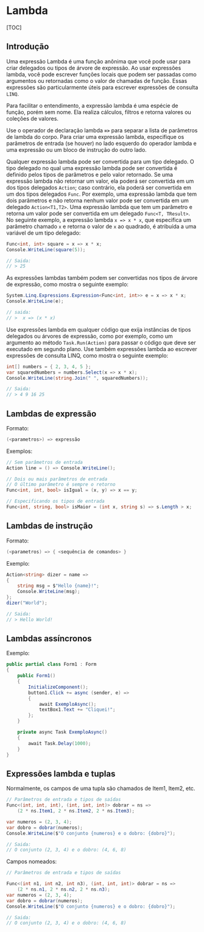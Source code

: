 # Lambda

[TOC]

## Introdução

Uma expressão Lambda é uma função anônima que você pode usar para criar delegados ou tipos de árvore de expressão. Ao usar expressões lambda, você pode escrever funções locais que podem ser passadas como argumentos ou retornadas como o valor de chamadas de função. Essas expressões são particularmente úteis para escrever expressões de consulta `LINQ`.

Para facilitar o entendimento, a expressão lambda é uma espécie de função, porém sem nome. Ela realiza cálculos, filtros e retorna valores ou coleções de valores.

Use o operador de declaração lambda **`=>`** para separar a lista de parâmetros de lambda do corpo. Para criar uma expressão lambda, especifique os parâmetros de entrada (se houver) no lado esquerdo do operador lambda e uma expressão ou um bloco de instrução do outro lado.

Qualquer expressão lambda pode ser convertida para um tipo delegado. O tipo delegado no qual uma expressão lambda pode ser convertida é definido pelos tipos de parâmetros e pelo valor retornado. Se uma expressão lambda não retornar um valor, ela poderá ser convertida em um dos tipos delegados `Action`; caso contrário, ela poderá ser convertida em um dos tipos delegados `Func`. Por exemplo, uma expressão lambda que tem dois parâmetros e não retorna nenhum valor pode ser convertida em um delegado `Action<T1,T2>`. Uma expressão lambda que tem um parâmetro e retorna um valor pode ser convertida em um delegado `Func<T, TResult>`. No seguinte exemplo, a expressão lambda `x => x * x`, que especifica um parâmetro chamado `x` e retorna o valor de `x` ao quadrado, é atribuída a uma variável de um tipo delegado:

```c#
Func<int, int> square = x => x * x;
Console.WriteLine(square(5));

// Saida:
// > 25
```

As expressões lambdas também podem ser convertidas nos tipos de árvore de expressão, como mostra o seguinte exemplo:

```c#
System.Linq.Expressions.Expression<Func<int, int>> e = x => x * x;
Console.WriteLine(e);

// saida:
// >  x => (x * x)
```

Use expressões lambda em qualquer código que exija instâncias de tipos delegados ou árvores de expressão, como por exemplo, como um argumento ao método `Task.Run(Action)` para passar o código que deve ser executado em segundo plano. Use também expressões lambda ao escrever expressões de consulta LINQ, como mostra o seguinte exemplo:

```c#
int[] numbers = { 2, 3, 4, 5 };
var squaredNumbers = numbers.Select(x => x * x);
Console.WriteLine(string.Join(" ", squaredNumbers));

// Saida:
// > 4 9 16 25
```

## Lambdas de expressão

Formato:

```c#
(<parametros>) => expressão
```

Exemplos:

```c#
// Sem parâmetros de entrada
Action line = () => Console.WriteLine();

// Dois ou mais parâmetros de entrada
// O último parâmetro é sempre o retorno
Func<int, int, bool> isIgual = (x, y) => x == y;

// Especificando os tipos de entrada
Func<int, string, bool> isMaior = (int x, string s) => s.Length > x;
```

## Lambdas de instrução

Formato:

```c#
(<parametros) => { <sequência de comandos> }
```

Exemplo:

```c#
Action<string> dizer = name => 
{ 
    string msg = $"Hello {name}!";
    Console.WriteLine(msg);
};
dizer("World");

// Saida:
// > Hello World!
```

## Lambdas assíncronos

Exemplo:

```c#
public partial class Form1 : Form
{
    public Form1()
    {
        InitializeComponent();
        button1.Click += async (sender, e) =>
        {
            await ExemploAsync();
            textBox1.Text += "Cliquei!";
        };
    }

    private async Task ExemploAsync()
    {
        await Task.Delay(1000);
    }
}
```

## Expressões lambda e tuplas

Normalmente, os campos de uma tupla são chamados de Item1, Item2, etc.

```c#
// Parâmetros de entrada e tipos de saídas
Func<(int, int, int), (int, int, int)> dobrar = ns => 
    (2 * ns.Item1, 2 * ns.Item2, 2 * ns.Item3);

var numeros = (2, 3, 4);
var dobro = dobrar(numeros);
Console.WriteLine($"O conjunto {numeros} e o dobro: {dobro}");

// Saida:
// O conjunto (2, 3, 4) e o dobro: (4, 6, 8)
```

Campos nomeados:

```c#
// Parâmetros de entrada e tipos de saídas

Func<(int n1, int n2, int n3), (int, int, int)> dobrar = ns => 
    (2 * ns.n1, 2 * ns.n2, 2 * ns.n3);
var numeros = (2, 3, 4);
var dobro = dobrar(numeros);
Console.WriteLine($"O conjunto {numeros} e o dobro: {dobro}");

// Saida:
// O conjunto (2, 3, 4) e o dobro: (4, 6, 8)
```

